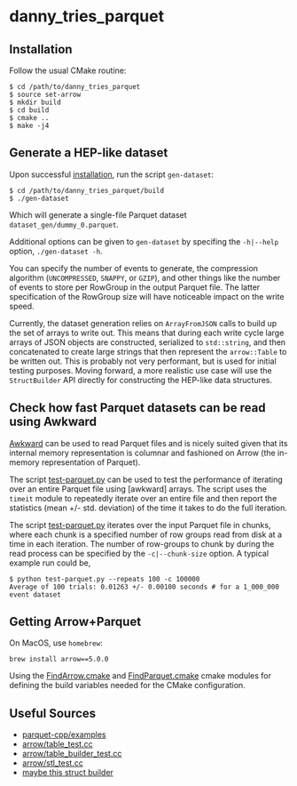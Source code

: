# danny_tries_parquet

## Installation

Follow the usual CMake routine:
```
$ cd /path/to/danny_tries_parquet
$ source set-arrow
$ mkdir build
$ cd build
$ cmake ..
$ make -j4
```

## Generate a HEP-like dataset
Upon successful [installation](#installation), run the script `gen-dataset`:
```
$ cd /path/to/danny_tries_parquet/build
$ ./gen-dataset
```
Which will generate a single-file Parquet dataset `dataset_gen/dummy_0.parquet`.

Additional options can be given to `gen-dataset` by specifing the `-h|--help` option, `./gen-dataset -h`.

You can specify the number of events to generate, the compression algorithm (`UNCOMPRESSED`, `SNAPPY`, or `GZIP`),
and other things like the number of events to store per RowGroup in the output Parquet file.
The latter specification of the RowGroup size will have noticeable impact on the write speed.

Currently, the dataset generation relies on `ArrayFromJSON` calls to build up
the set of arrays to write out.
This means that during each write cycle large arrays of JSON objects are constructed, serialized to `std::string`, and then
concatenated to create large strings that then represent the `arrow::Table` to be written out.
This is probably not very performant, but is used for initial testing purposes.
Moving forward, a more realistic use case will use the `StructBuilder` API directly for
constructing the HEP-like data structures.

## Check how fast Parquet datasets can be read using Awkward
[Awkward](https://awkward-array.readthedocs.io/en/latest/) can be used to read Parquet
files and is nicely suited given that its internal memory representation
is columnar and fashioned on Arrow (the in-memory representation of Parquet).

The script [test-parquet.py](src/python/test-parquet.py) can be used to test the
performance of iterating over an entire Parquet file using [awkward] arrays.
The script uses the `timeit` module to repeatedly iterate over an entire file and
then report the statistics (mean +/- std. deviation) of the time it takes
to do the full iteration.

The script [test-parquet.py](src/python/test-parquet.py) iterates over the input
Parquet file in chunks, where each chunk is a specified number of row groups
read from disk at a time in each iteration. The number of row-groups to chunk by
during the read process can be specified by the `-c|--chunk-size` option.
A typical example run could be,
```
$ python test-parquet.py --repeats 100 -c 100000
Average of 100 trials: 0.01263 +/- 0.00100 seconds # for a 1_000_000 event dataset
```

## Getting Arrow+Parquet
On MacOS, use `homebrew`:
```
brew install arrow==5.0.0
```
Using the [FindArrow.cmake](FindArrow.cmake) and [FindParquet.cmake](FindParquet.cmake)
cmake modules for defining the build variables needed for the CMake configuration.

## Useful Sources

- [parquet-cpp/examples](https://github.com/apache/parquet-cpp/tree/master/examples/parquet-arrow)
- [arrow/table_test.cc](https://github.com/apache/arrow/blob/8e43f23dcc6a9e630516228f110c48b64d13cec6/cpp/src/arrow/table_test.cc)
- [arrow/table_builder_test.cc](https://github.com/apache/arrow/blob/8e43f23dcc6a9e630516228f110c48b64d13cec6/cpp/src/arrow/table_builder_test.cc)
- [arrow/stl_test.cc](https://github.com/apache/arrow/blob/8e43f23dcc6a9e630516228f110c48b64d13cec6/cpp/src/arrow/stl_test.cc)
- [maybe this struct builder](https://github.com/apache/arrow/issues/4253)
